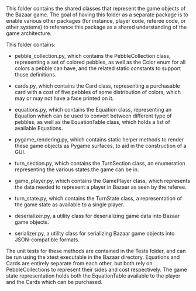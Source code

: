 This folder contains the shared classes that represent the game objects of the Bazaar game. The goal of having this folder as a separate package is to enable various other packages (for instance, player code, referee code, or other systems) to reference this package as a shared understanding of the game architecture.

This folder contains:

- pebble_collection.py, which contains the PebbleCollection class, representing a set of colored pebbles, as well as the Color enum for all colors a pebble can have, and the related static constants to support those definitions.

- cards.py, which contains the Card class, representing a purchasable card with a cost of five pebbles of some distribution of colors, which may or may not have a face printed on it.

- equations.py, which contains the Equation class, representing an Equation which can be used to convert between different type of pebbles, as well as the EquationTable class, which holds a list of available Equations.

- pygame_rendering.py, which contains static helper methods to render these game objects as Pygame surfaces, to aid in the construction of a GUI.

- turn_section.py, which contains the TurnSection class, an enumeration representing the various states the game can be in.

- game_player.py, which contains the GamePlayer class, which represents the data needed to represent a player in Bazaar as seen by the referee.

- turn_state.py, which contains the TurnState class, a representation of the game state as available to a single player.

- deserializer.py, a utility class for deserializing game data into Bazaar game objects.

- serializer.py, a utility class for serializing Bazaar game objects into JSON-compatible formats.

The unit tests for these methods are contained in the Tests folder, and can be run using the xtest executable in the Bazaar directory. 
Equations and Cards are entirely separate from each other, but both rely on PebbleCollections to represent their sides and cost respectively. The game state representation holds both the EquationTable available to the player and the Cards which can be purchased.